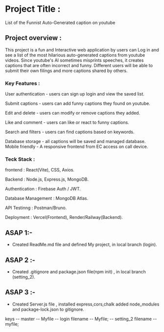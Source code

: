 # Project Title :

List of the Funnist Auto-Generated caption on youtube

## Project overview :

This project is a fun and Interactive web application by users can Log in and see a list of the most hilarious auto-generated captions from youtube videos. Since youtube's AI sometimes misprints speeches, it creates captions that are often incorrect and funny. Different users will be able to submit their own filings and more captions shared by others.

### Key Features :

User authentication - users can sign up login and view the saved list.

Submit captions - users can add funny captions they found on youtube.

Edit and delete - users can modify or remove captions they added.

Like and comment - users can like or react to funny captions.

Search and filters - users can find captions based on keywords.

Database storage - all captions will be saved and managed database. Mobile friendly - A responsive frontend from EC access on call device.

### Teck Stack :

frontend : React(Vite), CSS, Axios.

Backend : Node.js, Express.js, MongoDB.

Authentication : Firebase Auth / JWT.

Database Management : MongoDB Atlas.

API Testinng : Postman/Bruno.

Deployment : Vercel(Frontend), Render/Railway(Backend).



## ASAP 1:- 
 - Created ReadMe.md file and defined My project, in local branch (login).

## ASAP 2 :- 
 - Created .gitignore and package.json file(npm init) , in local branch (setting_2).

 ## ASAP 3 :-
  - Created Server.js file , installed express,cors,chalk added node_modules and package-lock.json to gitignore.


keys -- master -- Myfile
     -- login filename -- Myfile;
     -- setting_2 filename -- myfile;
    